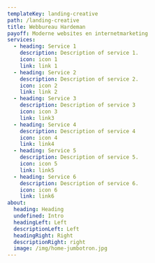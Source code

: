 ```yaml
---
templateKey: landing-creative
path: /landing-creative
title: Webbureau Hardeman
payoff: Moderne websites en internetmarketing
services:
  - heading: Service 1
    description: Description of service 1.
    icon: icon 1
    link: link 1
  - heading: Service 2
    description: Description of service 2.
    icon: icon 2
    link: link 2
  - heading: Service 3
    description: Description of service 3
    icon: icon 3
    link: link3
  - heading: Service 4
    description: Description of service 4
    icon: icon 4
    link: link4
  - heading: Service 5
    description: Description of service 5.
    icon: icon 5
    link: link5
  - heading: Service 6
    description: Description of service 6.
    icon: icon 6
    link: link6
about:
  heading: Heading
  undefined: Intro
  headingLeft: Left
  descriptionLeft: Left
  headingRight: Right
  descriptionRight: right
  image: /img/home-jumbotron.jpg
---
```

